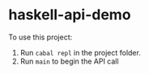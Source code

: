 # haskell-api-demo

To use this project:

1. Run `cabal repl` in the project folder.
2. Run `main` to begin the API call
